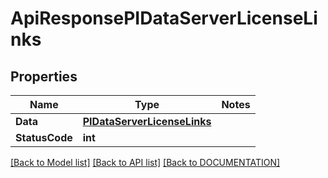 # ApiResponsePIDataServerLicenseLinks

## Properties
Name | Type | Notes
------------ | ------------- | -------------
**Data** | **[**PIDataServerLicenseLinks**](../Model/PIDataServerLicenseLinks.md)**
**StatusCode** | **int**

[[Back to Model list]](../../DOCUMENTATION.md#documentation-for-models) [[Back to API list]](../../DOCUMENTATION.md#documentation-for-api-endpoints) [[Back to DOCUMENTATION]](../../DOCUMENTATION.md)
